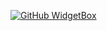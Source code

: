 [![GitHub WidgetBox](https://github-widgetbox.vercel.app/api/profile?username=Sanzzdev&data=followers,repositories,stars,commits&theme=nautilus)](https://github.com/Sanzzdev)
